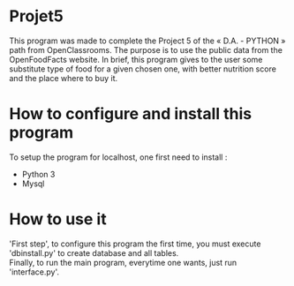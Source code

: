 # Projet5
This program was made to complete the Project 5 of the « D.A. - PYTHON » path from OpenClassrooms. The purpose is to use the public data from the OpenFoodFacts website. In brief, this program gives to the user some substitute type of food for a given chosen one, with better nutrition score and the place where to buy it.

# How to configure and install this program
To setup the program for localhost, one first need to install :
* Python 3
* Mysql

# How to use it
'First step', to configure this program the first time, you must execute 'dbinstall.py' to create database and all tables.  
Finally, to run the main program, everytime one wants, just run 'interface.py'.
